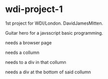 # wdi-project-1
1st project for WDI/London. DavidJamesMitten.

Guitar hero for a javsscript basic programming.

needs a browser page

needs a collumn

needs to a div in that collumn

needs a div at the bottom of said collumn

